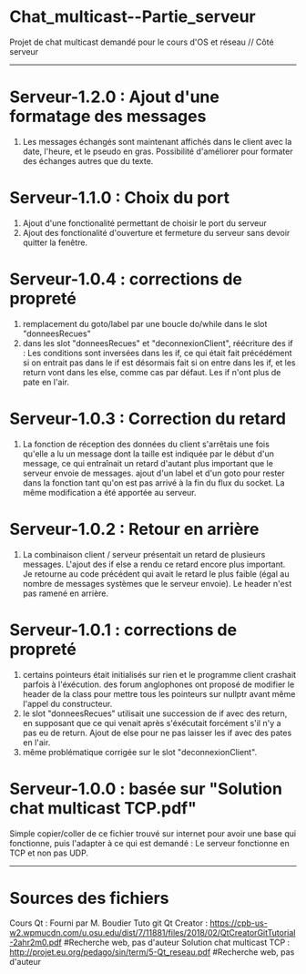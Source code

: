 # Chat_multicast--Partie_serveur
Projet de chat multicast demandé pour le cours d'OS et réseau // Côté serveur

--------------------------------------

# Serveur-1.2.0 : Ajout d'une formatage des messages
1) Les messages échangés sont maintenant affichés dans le client avec la date, l'heure, et le pseudo en gras. Possibilité d'améliorer pour formater des échanges autres que du texte.

# Serveur-1.1.0 : Choix du port
1) Ajout d'une fonctionalité permettant de choisir le port du serveur
2) Ajout des fonctionalité d'ouverture et fermeture du serveur sans devoir quitter la fenêtre.

# Serveur-1.0.4 : corrections de propreté
1) remplacement du goto/label par une boucle do/while dans le slot "donneesRecues"
2) dans les slot "donneesRecues" et "deconnexionClient", réécriture des if : Les conditions sont inversées dans les if, ce qui était fait précédément si on entrait pas dans le if est désormais fait si on entre dans les if, et les return vont dans les else, comme cas par défaut. Les if n'ont plus de pate en l'air.


# Serveur-1.0.3 : Correction du retard
1) La fonction de réception des données du client s'arrêtais une fois qu'elle a lu un message dont la taille est indiquée par le début d'un message, ce qui entraînait un retard d'autant plus important que le serveur envoie de messages. ajout d'un label et d'un goto pour rester dans la fonction tant qu'on est pas arrivé à la fin du flux du socket. La même modification a été apportée au serveur.

# Serveur-1.0.2 : Retour en arrière
1) La combinaison client / serveur présentait un retard de plusieurs messages. L'ajout des if else a rendu ce retard encore plus important. Je retourne au code précédent qui avait le retard le plus faible (égal au nombre de messages systèmes que le serveur envoie). Le header n'est pas ramené en arrière.

# Serveur-1.0.1 : corrections de propreté
1) certains pointeurs était initialisés sur rien et le programme client crashait parfois à l'éxécution. des forum anglophones ont proposé de modifier le header de la class pour mettre tous les pointeurs sur nullptr avant même l'appel du constructeur.
2) le slot "donneesRecues" utilisait une succession de if avec des return, en supposant que ce qui venait après s'éxécutait forcément s'il n'y a pas eu de return. Ajout de else pour ne pas laisser les if avec des pates en l'air.
3) même problématique corrigée sur le slot "deconnexionClient".

# Serveur-1.0.0 : basée sur "Solution chat multicast TCP.pdf"
Simple copier/coller de ce fichier trouvé sur internet pour avoir une base qui fonctionne, puis l'adapter à ce qui est demandé : Le serveur fonctionne en TCP et non pas UDP.

--------------------------------------

# Sources des fichiers

Cours Qt                    : Fourni par M. Boudier
Tuto git Qt Creator         : https://cpb-us-w2.wpmucdn.com/u.osu.edu/dist/7/11881/files/2018/02/QtCreatorGitTutorial-2ahr2m0.pdf #Recherche web, pas d'auteur
Solution chat multicast TCP : http://projet.eu.org/pedago/sin/term/5-Qt_reseau.pdf #Recherche web, pas d'auteur
